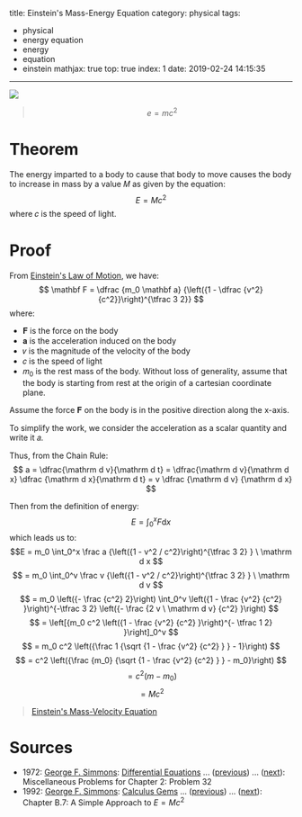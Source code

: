title: Einstein's Mass-Energy Equation
category: physical
tags:
  - physical
  - energy equation
  - energy
  - equation
  - einstein
mathjax: true
top: true
index: 1
date: 2019-02-24 14:15:35
---
![](/images/pasted-4.png)
> $$e=mc^2$$

<!-- more -->

# Theorem
The energy imparted to a body to cause that body to move causes the body to increase in mass by a value 𝑀 as given by the equation:
$$
E = M c^2
$$
where 𝑐 is the speed of light.

# Proof
From [Einstein's Law of Motion](/2019/02/24/einstein-law-of-motion/), we have:
$$
\mathbf F = \dfrac {m_0 \mathbf a} {\left({1 - \dfrac {v^2} {c^2}}\right)^{\tfrac 3 2}}
$$
where:
- 𝐅 is the force on the body
- 𝐚 is the acceleration induced on the body
- 𝑣 is the magnitude of the velocity of the body
- 𝑐 is the speed of light
- 𝑚<sub>0</sub> is the rest mass of the body.
Without loss of generality, assume that the body is starting from rest at the origin of a cartesian coordinate plane.

Assume the force 𝐅 on the body is in the positive direction along the x-axis.

To simplify the work, we consider the acceleration as a scalar quantity and write it 𝑎.

Thus, from the Chain Rule:
$$
a = \dfrac{\mathrm d v}{\mathrm d t} = \dfrac{\mathrm d v}{\mathrm d x} \dfrac {\mathrm d x}{\mathrm d t} = v \dfrac {\mathrm d v} {\mathrm d x}
$$

Then from the definition of energy:
$$
\displaystyle E = \int_0^x F \mathrm d x
$$
which leads us to:
$$E = m_0 \int_0^x \frac a {\left({1 - v^2 / c^2}\right)^{\tfrac 3 2} } \ \mathrm d x $$
$$   = m_0 \int_0^v \frac v {\left({1 - v^2 / c^2}\right)^{\tfrac 3 2} } \ \mathrm d v $$
$$   = m_0 \left({- \frac {c^2} 2}\right) \int_0^v \left({1 - \frac {v^2} {c^2} }\right)^{-\tfrac 3 2} \left({- \frac {2 v \ \mathrm d v} {c^2} }\right) $$
$$   = \left[{m_0 c^2 \left({1 - \frac {v^2} {c^2} }\right)^{- \tfrac 1 2} }\right]_0^v $$
$$   = m_0 c^2 \left({\frac 1 {\sqrt {1 - \frac {v^2} {c^2} } } - 1}\right) $$
$$   = c^2 \left({\frac {m_0} {\sqrt {1 - \frac {v^2} {c^2} } } - m_0}\right) $$
$$   = c^2 \left({m - m_0}\right) $$
$$   = M c^2$$

> [Einstein's Mass-Velocity Equation](/2019/02/24/einstein-mass-velocity-equation/)

# Sources
- 1972: [George F. Simmons](https://proofwiki.org/wiki/Mathematician:George_F._Simmons): [Differential Equations](https://proofwiki.org/wiki/Book:George_F._Simmons/Differential_Equations) ... ([previous](https://proofwiki.org/wiki/Definition:Burnout_Height)) ... ([next](https://proofwiki.org/wiki/Einstein%27s_Mass-Energy_Equation)): Miscellaneous Problems for Chapter 2: Problem 32
- 1992: [George F. Simmons](https://proofwiki.org/wiki/Mathematician:George_F._Simmons): [Calculus Gems](https://proofwiki.org/wiki/Book:George_F._Simmons/Calculus_Gems) ... ([previous](https://proofwiki.org/wiki/Definition:Linear_Momentum)) ... ([next](https://proofwiki.org/wiki/Einstein%27s_Law_of_Motion)): Chapter B.7: A Simple Approach to $E = M c^2$
